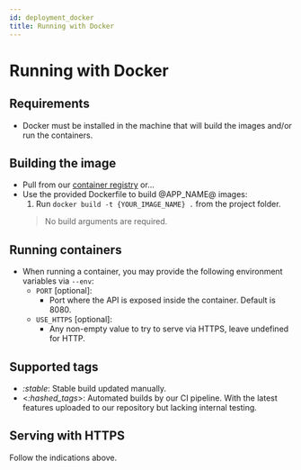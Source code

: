 ```yaml
---
id: deployment_docker
title: Running with Docker
---
```


# Running with Docker

## Requirements
* Docker must be installed in the machine that will build the images and/or run the containers.

## Building the image
* Pull from our [container registry](@API_CONTAINER_REGISTRY@) or... 
* Use the provided Dockerfile to build @APP_NAME@ images: 
  1. Run `docker build -t {YOUR_IMAGE_NAME} .` from the project folder.
  > No build arguments are required.

## Running containers

* When running a container, you may provide the following environment variables via `--env`:
    - `PORT` [optional]:
        - Port where the API is exposed inside the container. Default is 8080.
    - `USE_HTTPS` [optional]:
        - Any non-empty value to try to serve via HTTPS, leave undefined for HTTP.

## Supported tags

- _:stable_: Stable build updated manually.
- <_:hashed_tags_>: Automated builds by our CI pipeline. With the latest features uploaded to our repository but lacking
  internal testing.

## Serving with HTTPS

Follow the indications above.